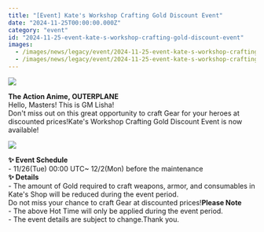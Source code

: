 ```yaml
---
title: "[Event] Kate's Workshop Crafting Gold Discount Event"
date: "2024-11-25T00:00:00.000Z"
category: "event"
id: "2024-11-25-event-kate-s-workshop-crafting-gold-discount-event"
images:
  - /images/news/legacy/event/2024-11-25-event-kate-s-workshop-crafting-gold-discount-event/349332a5293c43db99d10f0eb42edfad.webp
  - /images/news/legacy/event/2024-11-25-event-kate-s-workshop-crafting-gold-discount-event/283e87a9935245558246f7157757f8be.webp
---
```


![](/images/news/legacy/event/2024-11-25-event-kate-s-workshop-crafting-gold-discount-event/349332a5293c43db99d10f0eb42edfad.webp)  

**The Action Anime, OUTERPLANE**  
Hello, Masters! This is GM Lisha!  
Don't miss out on this great opportunity to craft Gear for your heroes at discounted prices!Kate's Workshop Crafting Gold Discount Event is now available!

![](/images/news/legacy/event/2024-11-25-event-kate-s-workshop-crafting-gold-discount-event/283e87a9935245558246f7157757f8be.webp)  
  

**✨ Event Schedule**  
\- 11/26(Tue) 00:00 UTC~ 12/2(Mon) before the maintenance  
**✨ Details**  
\- The amount of Gold required to craft weapons, armor, and consumables in Kate's Shop will be reduced during the event period.  
Do not miss your chance to craft Gear at discounted prices!**Please Note**  
\- The above Hot Time will only be applied during the event period.  
\- The event details are subject to change.Thank you.
